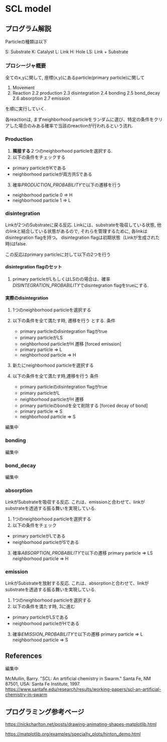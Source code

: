 # SCL model

## プログラム解説

Particleの種類は以下

S: Substrate
K: Catalyst
L: Link
H: Hole
LS: Link + Substrate

### プロシージャ概要

全てのx,yに関して, 座標(x,y)にあるparticle(primary particle)に関して

1. Movement
2. Reaction
2.2 production
2.3 disintegration
2.4 bonding
2.5 bond_decay
2.6 absorption
2.7 emission

を順に実行していく.

各reactionは, まずneighborhood particleをランダムに選び、特定の条件をクリアした場合のみある確率で当該のreactionが行われるという流れ.

### Production
1. **隣接する**２つのneighborhood particleを選択する.
2. 以下の条件をチェックする
- primary particleがKである
- neighborhood particleが両方共Sである
3. 確率*PRODUCTION_PROBABILITY*で以下の遷移を行う
- neighborhood particle 0 => H
- neighborhood particle 1 => L


### disintegration

Linkが2つのSubstrateに戻る反応.
Linkには、substrateを吸収している状態, 他のlinkと結合している状態があるので, それらを管理するために, 各linkはdisintegration flagを持つ。
disintegration flagは初期状態（Linkが生成された時)はfalse.

この反応はprimary particleに対して以下の2つを行う

#### disintegration flagのセット
1. primary particleがLもしくはLSのの場合は、確率*DISINTEGRATION_PROBABILITY*でdisintegration flagをtrueにする.

#### 実際のdisintegration
1. 1つのneighborhood particleを選択する
1. 以下の条件を全て満たす時, 遷移を行う
とする.
    条件
    - primary particleのdisintegration flagがtrue
    - primary particleがLS
    - neighborhood particleがH
    遷移 [forced emission]
    - primary particle => L
    - neighborhood particle => H

1. 新たにneighborhood particleを選択する
1. 以下の条件を全て満たす時,遷移を行う
    条件
    - primary particleのdisintegration flagがtrue
    - primary particleがL
    - neighborhood particleがH
    遷移
    - primary particleのbondを全て削除する [forced decay of bond]
    - primary particle => S
    - neighborhood particle => S





編集中

### bonding
編集中

### bond_decay
編集中

### absorption

LinkがSubstrateを吸収する反応.
これは、emissionと合わせて、linkがsubstrateを透過する振る舞いを実現している.

1. 1つのneighborhood particleを選択する
2. 以下の条件をチェック
- primary particleがLである
- neighborhood particleがSである
3. 確率*ABSORPTION_PROBABILITY*で以下の遷移
primary particle => LS
neighborhood particle => H

### emission

LinkがSubstrateを放射する反応.
これは、absorptionと合わせて、linkがsubstrateを透過する振る舞いを実現している.

1. 1つのneighborhood particleを選択する
2. 以下の条件を満たす時, 3に進む
- primary particleがLSである
- neighborhood particleがHである
3. 確率*EMISSION_PROBABILITY*で以下の遷移
primary particle => L
neighborhood particle => S

## References
編集中

McMullin, Barry. "SCL: An artificial chemistry in Swarm." Santa Fe, NM 87501, USA: Santa Fe Institute, 1997.
https://www.santafe.edu/research/results/working-papers/scl-an-artificial-chemistry-in-swarm

## プログラミング参考ページ

https://nickcharlton.net/posts/drawing-animating-shapes-matplotlib.html

https://matplotlib.org/examples/specialty_plots/hinton_demo.html
